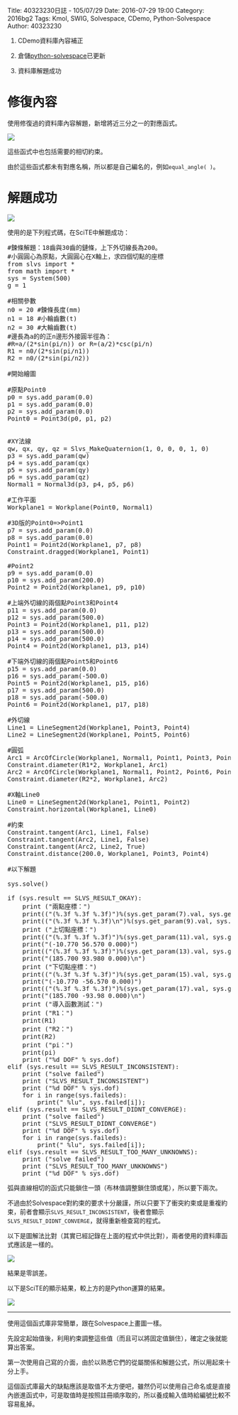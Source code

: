 Title: 40323230日誌 - 105/07/29
Date: 2016-07-29 19:00
Category: 2016bg2
Tags: Kmol, SWIG, Solvespace, CDemo, Python-Solvespace
Author: 40323230


1. CDemo資料庫內容補正

1. 倉儲[python-solvespace](https://github.com/40323230/python-solvespace"github.com")已更新

1. 資料庫解題成功

<!-- PELICAN_END_SUMMARY -->

修復內容
===

使用修復過的資料庫內容解題，新增將近三分之一的對應函式。

<img src="http://i.imgur.com/7iQxUpJ.jpg" >

這些函式中也包括需要的相切約束。

由於這些函式都未有對應名稱，所以都是自己編名的，例如`equal_angle( )`。

解題成功
===

<img src="http://i.imgur.com/XddGS1n.jpg" >

使用的是下列程式碼，在SciTE中解題成功：

<pre class="brush: python">
#鍊條解題：18齒與30齒的鏈條，上下外切線長為200。
#小圓圓心為原點，大圓圓心在X軸上，求四個切點的座標
from slvs import *
from math import *
sys = System(500)
g = 1

#相關參數
n0 = 20 #鍊條長度(mm)
n1 = 18 #小輪齒數(t)
n2 = 30 #大輪齒數(t)
#邊長為a的的正n邊形外接圓半徑為：
#R=a/(2*sin(pi/n)) or R=(a/2)*csc(pi/n)
R1 = n0/(2*sin(pi/n1))
R2 = n0/(2*sin(pi/n2))

#開始繪圖

#原點Point0
p0 = sys.add_param(0.0)
p1 = sys.add_param(0.0)
p2 = sys.add_param(0.0)
Point0 = Point3d(p0, p1, p2)


#XY法線
qw, qx, qy, qz = Slvs_MakeQuaternion(1, 0, 0, 0, 1, 0)
p3 = sys.add_param(qw)
p4 = sys.add_param(qx)
p5 = sys.add_param(qy)
p6 = sys.add_param(qz)
Normal1 = Normal3d(p3, p4, p5, p6)

#工作平面
Workplane1 = Workplane(Point0, Normal1)

#3D版的Point0=>Point1
p7 = sys.add_param(0.0)
p8 = sys.add_param(0.0)
Point1 = Point2d(Workplane1, p7, p8)
Constraint.dragged(Workplane1, Point1)

#Point2
p9 = sys.add_param(0.0)
p10 = sys.add_param(200.0)
Point2 = Point2d(Workplane1, p9, p10)

#上端外切線的兩個點Point3和Point4
p11 = sys.add_param(0.0)
p12 = sys.add_param(500.0)
Point3 = Point2d(Workplane1, p11, p12)
p13 = sys.add_param(500.0)
p14 = sys.add_param(500.0)
Point4 = Point2d(Workplane1, p13, p14)

#下端外切線的兩個點Point5和Point6
p15 = sys.add_param(0.0)
p16 = sys.add_param(-500.0)
Point5 = Point2d(Workplane1, p15, p16)
p17 = sys.add_param(500.0)
p18 = sys.add_param(-500.0)
Point6 = Point2d(Workplane1, p17, p18)

#外切線
Line1 = LineSegment2d(Workplane1, Point3, Point4)
Line2 = LineSegment2d(Workplane1, Point5, Point6)

#圓弧
Arc1 = ArcOfCircle(Workplane1, Normal1, Point1, Point3, Point5)
Constraint.diameter(R1*2, Workplane1, Arc1)
Arc2 = ArcOfCircle(Workplane1, Normal1, Point2, Point6, Point4)
Constraint.diameter(R2*2, Workplane1, Arc2)

#X軸Line0
Line0 = LineSegment2d(Workplane1, Point1, Point2)
Constraint.horizontal(Workplane1, Line0)

#約束
Constraint.tangent(Arc1, Line1, False)
Constraint.tangent(Arc2, Line1, False)
Constraint.tangent(Arc2, Line2, True)
Constraint.distance(200.0, Workplane1, Point3, Point4)

#以下解題

sys.solve()

if (sys.result == SLVS_RESULT_OKAY):
    print ("兩點座標：")
    print(("(%.3f %.3f %.3f)")%(sys.get_param(7).val, sys.get_param(8).val, sys.get_param(2).val))
    print(("(%.3f %.3f %.3f)\n")%(sys.get_param(9).val, sys.get_param(10).val, sys.get_param(2).val))
    print ("上切點座標：")
    print(("(%.3f %.3f %.3f)")%(sys.get_param(11).val, sys.get_param(12).val, sys.get_param(2).val))
    print("(-10.770 56.570 0.000)")
    print(("(%.3f %.3f %.3f)")%(sys.get_param(13).val, sys.get_param(14).val, sys.get_param(2).val))
    print("(185.700 93.980 0.000)\n")
    print ("下切點座標：")
    print(("(%.3f %.3f %.3f)")%(sys.get_param(15).val, sys.get_param(16).val, sys.get_param(2).val))
    print("(-10.770 -56.570 0.000)")
    print(("(%.3f %.3f %.3f)")%(sys.get_param(17).val, sys.get_param(18).val, sys.get_param(2).val))
    print("(185.700 -93.98 0.000)\n")
    print ("導入函數測試：")
    print ("R1：")
    print(R1)
    print ("R2：")
    print(R2)
    print ("pi：")
    print(pi)
    print ("%d DOF" % sys.dof)
elif (sys.result == SLVS_RESULT_INCONSISTENT):
    print ("solve failed")
    print ("SLVS_RESULT_INCONSISTENT")
    print ("%d DOF" % sys.dof)
    for i in range(sys.faileds):
        print(" %lu", sys.failed[i]);
elif (sys.result == SLVS_RESULT_DIDNT_CONVERGE):
    print ("solve failed")
    print ("SLVS_RESULT_DIDNT_CONVERGE")
    print ("%d DOF" % sys.dof)
    for i in range(sys.faileds):
        print(" %lu", sys.failed[i]);
elif (sys.result == SLVS_RESULT_TOO_MANY_UNKNOWNS):
    print ("solve failed")
    print ("SLVS_RESULT_TOO_MANY_UNKNOWNS")
    print ("%d DOF" % sys.dof)
</pre>

弧與直線相切的函式只能鎖住一頭（布林值調整鎖住頭或尾），所以要下兩次。

不過由於Solvespace對約束的要求十分嚴謹，所以只要下了衝突約束或是重複約束，前者會顯示`SLVS_RESULT_INCONSISTENT`，後者會顯示`SLVS_RESULT_DIDNT_CONVERGE`，就得重新檢查寫的程式。

以下是圖解法比對（其實已經記錄在上面的程式中供比對），兩者使用的資料庫函式應該是一樣的。

<img src="http://i.imgur.com/FWVqdhW.jpg" >

結果是零誤差。

以下是SciTE的顯示結果，較上方的是Python運算的結果。

<img src="http://i.imgur.com/iqkIH4L.jpg" >

<hr>

使用這個函式庫非常簡單，跟在Solvespace上畫圖一樣。

先設定起始值後，利用約束調整這些值（而且可以將固定值鎖住），確定之後就能算出答案。

第一次使用自己寫的介面，由於以熟悉它們的從屬關係和解題公式，所以用起來十分上手。

這個函式庫最大的缺點應該是取值不太方便吧，雖然仍可以使用自己命名或是直接內嵌進函式中，可是取值時是按照註冊順序取的，所以養成輸入值時給編號比較不容易亂掉。